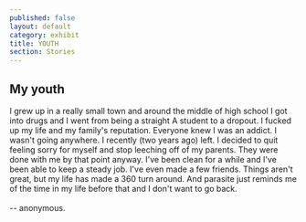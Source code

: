 ```yaml
---
published: false
layout: default
category: exhibit
title: YOUTH
section: Stories
---
```


## My youth

I grew up in a really small town and around the middle of high school I got into drugs and I went from being a straight A student to a dropout. I fucked up my life and my family's reputation. Everyone knew I was an addict. I wasn't going anywhere. I recently (two years ago) left. I decided to quit feeling sorry for myself and stop leeching off of my parents. They were done with me by that point anyway. I've been clean for a while and I've been able to keep a steady job. I've even made a few friends. Things aren't great, but my life has made a 360 turn around. And parasite just reminds me of the time in my life before that and I don't want to go back.
<br><br>
-- anonymous.

